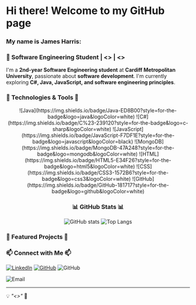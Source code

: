 # Hi there! Welcome to my GitHub page

### My name is James Harris:

### 🚀 Software Engineering Student | <<Insert Here>> | <<Insert Here>>

I'm a **2nd-year Software Engineering student** at **Cardiff Metropolitan University**, passionate about **software development**. I'm currently exploring **C#, Java, JavaScript, and software engineering principles**.

### 🔧 Technologies & Tools 🔧

<div align="center">
![Java](https://img.shields.io/badge/Java-ED8B00?style=for-the-badge&logo=java&logoColor=white)
![C#](https://img.shields.io/badge/C%23-239120?style=for-the-badge&logo=c-sharp&logoColor=white)
![JavaScript](https://img.shields.io/badge/JavaScript-F7DF1E?style=for-the-badge&logo=javascript&logoColor=black)
![MongoDB](https://img.shields.io/badge/MongoDB-47A248?style=for-the-badge&logo=mongodb&logoColor=white)
![HTML](https://img.shields.io/badge/HTML5-E34F26?style=for-the-badge&logo=html5&logoColor=white)
![CSS](https://img.shields.io/badge/CSS3-1572B6?style=for-the-badge&logo=css3&logoColor=white)
![GitHub](https://img.shields.io/badge/GitHub-181717?style=for-the-badge&logo=github&logoColor=white)

### 📊 GitHub Stats 📊

![GitHub stats](https://github-readme-stats.vercel.app/api?username=JamesHarris&show_icons=true&theme=dark)
![Top Langs](https://github-readme-stats.vercel.app/api/top-langs/?username=jamesharris1307&layout=compact&theme=dark)
</div>

### 🌟 Featured Projects 🌟



### 📫 Connect with Me 📫

[![LinkedIn](https://img.shields.io/badge/LinkedIn-0077B5?style=for-the-badge&logo=linkedin&logoColor=white)](https://www.linkedin.com/in/james-harris1307)
[![GitHub](https://img.shields.io/badge/GitHub-100000?style=for-the-badge&logo=github&logoColor=white)](https://github.com/JamesHarris)
![GitHub](https://img.shields.io/badge/GitHub-181717?style=for-the-badge&logo=github&logoColor=white)

![Email](https://img.shields.io/badge/jamesharris1307@outlook.com-blue?style=flat-square&logo=outlook)


---

💡 *"<<Insert Something Here>>"* 🚀


